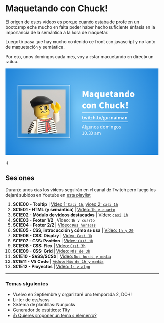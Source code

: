 # Maquetando con Chuck!

El origen de estos vídeos es porque cuando estaba de profe en un bootcamp eché mucho en falta poder haber hecho suficiente énfasis en la importancia de la semántica a la hora de maquetar.

Luego tb pasa que hay mucho contenido de front con javascript y no tanto de maquetación y semántica.

Por eso, unos domingos cada mes, voy a estar maquetando en directo un ratico.

![Maquetando con Chuck!](maquetando-con-chuck.png)

:)

## Sesiones
Durante unos días los vídeos seguirán en el canal de Twitch pero luego los dejaré subidos en Youtube en [esta playlist](https://www.youtube.com/playlist?list=PLO-mtrYE0827SRqJnPOOU1OQLbN_OZpT6).

1. **S01E00 - Tooltip** | [Vídeo 1: `Casi 1h`](https://www.youtube.com/watch?v=pwtNFzrbNAM), [vídeo 2: `casi 1h`](https://www.youtube.com/watch?v=SqGFoHnJg60)
1. **S01E01 - HTML (y semántica)** | [Vídeo: `1h y cuarto`](https://www.youtube.com/watch?v=5vATBkG4Ijw)
1. **S01E02 - Módulo de vídeos destacados** | [Vídeo: `casi 1h`](https://youtu.be/UTLDi4RBx0U)
1. **S01E03 - Footer 1/2** | [Vídeo: `1h y cuarto`](https://youtu.be/5WGKZnxy4b4)
1. **S01E04 - Footer 2/2** | [Vídeo: `Dos horacas`](https://youtu.be/tVqJOHIjB0w)
1. **S01E05 - CSS, introducción y cómo se usa** | [Vídeo: `1h y 20`]( https://youtu.be/nb1PVduHPME )
1. **S01E06 - CSS: Display** | [Vídeo: `Casi 1h`](https://www.twitch.tv/videos/1047563750)
1. **S01E07 - CSS: Position** | [Vídeo: `Casi 2h`](https://www.twitch.tv/videos/1054818567)
1. **S01E08 - CSS: Flex** | [Vídeo: `Casi 3h`](https://www.twitch.tv/videos/1061931165)
1. **S01E09 - CSS: Grid** | [Vídeo: `Más de 3h`](https://www.twitch.tv/videos/1069129885)
1. **S01E10 - SASS/SCSS** | [Vídeo: `Dos horas y media`](https://www.twitch.tv/videos/1076263962)
1. **S01E11 - VS Code** | [Vídeo: `Más de 1h y media`](https://www.twitch.tv/videos/1083295793)
1. **S01E12 - Proyectos** | [Vídeo: `1h y algo`](https://www.twitch.tv/videos/1097491184)

---
### Temas siguientes
- Vuelvo en Septiembre y organizaré una temporada 2, DOH!
- Linter de css/scss
- Sistema de plantillas: Nunjucks
- Generador de estáticos: 11ty
- [👍 Quieres proponer un tema o elemento?](https://github.com/oneeyedman/maquetando-con-chuck/issues/1)
